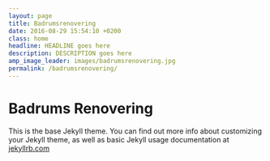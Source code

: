 ```yaml
---
layout: page
title: Badrumsrenovering
date: 2016-08-29 15:54:10 +0200
class: home
headline: HEADLINE goes here
description: DESCRIPTION goes here
amp_image_leader: images/badrumsrenovering.jpg
permalink: /badrumsrenovering/
---
```

<h1>Badrums Renovering</h1>
<amp-img src="/images/badrumsrenovering.jpg" alt="Badrums Renovering" height="800" width="533"></amp-img>

This is the base Jekyll theme. You can find out more info about customizing your Jekyll theme, as well as basic Jekyll usage documentation at [jekyllrb.com](http://jekyllrb.com/)